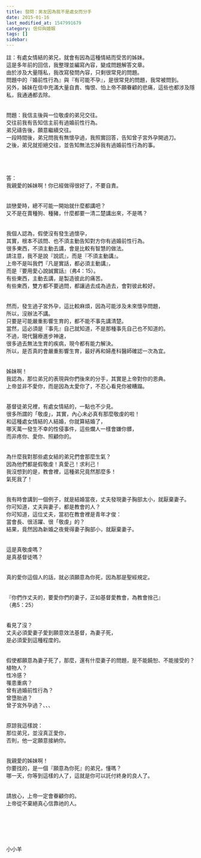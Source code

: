 ```yaml
---
title: 發問：男友因為我不是處女而分手
date: 2015-01-16
last_modified_at: 1547991679
category: 信仰與婚姻
tags: []
sidebar: 
---
```


<p>註：有處女情結的弟兄，就會有因為這種情結而受苦的姊妹。<br/>這是多年前的回信，我整理並編寫內容，變成問題解答文章。<br/>由於涉及大量隱私，我改寫發問內容，只剩很常見的問題。<br/>問題中的『婚前性行為』與『有可能不孕』，是很常見的問題，我常被問到。<br/>另外，姊妹在信中充滿大量自責、悔恨、怕上帝不願眷顧的悲痛，這些也都涉及隱私，我通通都去除。<br/><!--more--><br/><br/>問題：我信主後與一位敬虔的弟兄交往。<br/>交往前我有告知信主前有過婚前性行為。<br/>弟兄禱告後，願意繼續交往。<br/>一段時間後，弟兄問我有無懷孕過，我照實回答，告知曾子宮外孕開過刀。<br/>之後，弟兄就拒絕交往，並告知無法忘掉我有過婚前性行為的事。<br/><br/><br/><br/> <br/>答：<br/>我親愛的姊妹啊！你已經做得很好了，不要自責。<br/> <br/><br/>談戀愛時，總不可能一開始就什麼都講吧？<br/>又不是在賣種狗、種豬，什麼都要一清二楚講出來，不是嗎？<br/> <br/><br/>我個人認為，假使沒有發生過懷孕，<br/>其實，根本不該問、也不須主動告知對方你有過婚前性行為。<br/>很多東西，不須主動去講，會是比較有智慧的做法。<br/>請注意，我不是說『說謊』，而是『不須主動講』。<br/>上帝不是叫我們『凡是實話，都必須主動講』，<br/>而是『要用愛心說誠實話』（弗4：15）。<br/>有些東西，主動去講，是製造彼此的痛苦。<br/>有些東西，雙方都不要過問，都讓過去成為過去，會對彼此較好。<br/><br/><br/>然而，發生過子宮外孕，這比較麻煩，因為可能涉及未來懷孕問題，<br/>所以，沒辦法不講。<br/>只要是可能嚴重影響生育的，都不能不事先講清楚。<br/>當然，這必須是『事先』自己就知道，不是那種事先自己也不知道的。<br/>不過，現代醫療進步神速，<br/>很多過去無法生育的疾病，現今都有能力解決。<br/>所以，是否真的會嚴重影響生育，最好再和婦產科醫師確認一次為宜。<br/> <br/><br/>姊妹啊！<br/>我認為，那位弟兄的表現與你們後來的分手，其實是上帝對你的恩典。<br/>上帝並非不愛你，而是因為太愛你了，不忍心看見你被糟蹋。<br/><br/><br/>基督徒弟兄裡，有處女情結的，一點也不少見。<br/>很多所謂的「敬虔」，其實，內心未必真有那麼敬虔的啦！<br/>和這種處女情結的人結婚，你就算結婚了，<br/>哪天萬一發生不幸的性侵事件，這些爛人一樣會嫌你髒，<br/>而非疼你、愛你、照顧你的。<br/> <br/><br/>為什麼我對那些處女結的弟兄們會那麼生氣？<br/>因為他們都是假敬虔！真愛己！求利己！<br/>我沒想到的是，教會裡，這種弟兄竟然那麼多！<br/>氣死我了！<br/> <br/><br/>我有時會講到一個例子，就是結婚當夜，丈夫發現妻子胸部太小，就厭棄妻子。<br/>你可知道，丈夫與妻子，都是教會的人？<br/>你可知道，這位丈夫，當初在教會裡是青年才俊：<br/>當會長、很活躍、很「敬虔」的？<br/>結果，竟然因為新婚之夜覺得妻子胸部小，就厭棄妻子。<br/><br/><br/>這是真敬虔嗎？<br/>是真基督徒嗎？<br/> <br/> <br/>真的愛你這個人的話，就必須願意為你死，因為那是聖經規定。<br/> <br/><br/>『你們作丈夫的，要愛你們的妻子，正如基督愛教會，為教會捨己』<br/>（弗5：25）<br/> <br/><br/>看見了沒？<br/>丈夫必須愛妻子愛到願意效法基督，為妻子死，<br/>是必須愛到這種程度的。<br/> <br/><br/>假使都願意為妻子死了，那麼，還有什麼妻子的問題，是不能饒恕、不能接受的？<br/>植物人？<br/>性冷感？<br/>罹患重病？<br/>曾有過婚前性行為？<br/>曾墮胎過？<br/>曾子宮外孕過？、、、<br/><br/> <br/>原諒我這樣說：<br/>那位弟兄，並沒真正愛你，<br/>否則，他一定願意接納你。<br/> <br/><br/>我親愛的姊妹啊！<br/>你要找的，是一個『願意為你死』的弟兄，懂嗎？<br/>哪一天，你等到這樣的人了，這就是你可以託付終身的良人了。<br/> <br/><br/>請放心，上帝一定會眷顧你的。<br/>上帝從不棄絕真心信靠祂的人。<br/> <br/><br/><br/><br/><br/><br/>小小羊<br/><br/><br/><br/><br/><br/><br/>
</p>
